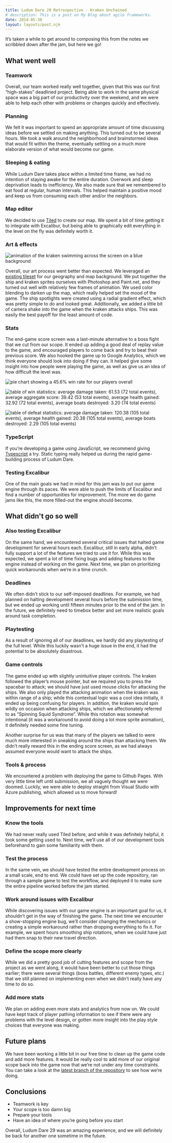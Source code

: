 ```yaml
---
title: Ludum Dare 29 Retrospective - Kraken Unchained
# description: This is a post on My Blog about agile frameworks.
date: 2014-05-30
layout: layouts/post.njk
---
```


It’s taken a while to get around to composing this from the notes we scribbled down after the jam, but here we go!

## What went well

### Teamwork

Overall, our team worked really well together, given that this was our first “high-stakes” deadlined project. Being able to work in the same physical space was a big part of our productivity over the weekend, and we were able to help each other with problems or changes quickly and effectively.

### Planning

We felt it was important to spend an appropriate amount of time discussing ideas before we settled on making anything. This turned out to be several hours. We took a walk around the neighborhood and brainstormed ideas that would fit within the theme, eventually settling on a much more elaborate version of what would become our game.

### Sleeping & eating

While Ludum Dare takes place within a limited time frame, we had no intention of staying awake for the entire duration. Overwork and sleep deprivation leads to inefficiency. We also made sure that we remembered to eat food at regular, human intervals. This helped maintain a positive mood and keep us from consuming each other and/or the neighbors.

### Map editor

We decided to use [Tiled](http://www.mapeditor.org/) to create our map. We spent a bit of time getting it to integrate with Excalibur, but being able to graphically edit everything in the level on the fly was definitely worth it.

### Art & effects

![animation of the kraken swimming across the screen on a blue background](/img/kraken-unchained-squid-animation.gif)

Overall, our art process went better than expected. We leveraged an [existing tileset](https://www.oryxdesignlab.com/sprites/) for our geography and map background. We put together the ship and kraken sprites ourselves with Photoshop and Paint.net, and they turned out well with relatively few frames of animation. We used color blending to darken up the map, which really helped set the mood of the game. The ship spotlights were created using a radial gradient effect, which was pretty simple to do and looked great. Additionally, we added a little bit of camera shake into the game when the kraken attacks ships. This was easily the best payoff for the least amount of code.

### Stats

The end-game score screen was a last-minute alternative to a boss fight that we cut from our scope. It ended up adding a good deal of replay value to the game, and encouraged players to come back and try to beat their previous score. We also hooked the game up to Google Analytics, which we think everyone should look into doing if they can. It helped give some insight into how people were playing the game, as well as give us an idea of how difficult the level was.

![pie chart showing a 45.6% win rate for our players overall](/img/kraken-unchained-win-rate-graph.jpg)

![table of win statistics: average damage taken: 61.53 (72 total events), average aggregate score: 39.42 (53 total events), average health gained: 32.92 (72 total events), average boats destroyed: 3.20 (74 total events)](/img/kraken-unchained-victory-statistics.jpg)

![table of defeat statistics: average damage taken: 120.38 (105 total events), average health gained: 20.38 (105 total events), average boats destroyed: 2.29 (105 total events)](/img/kraken-unchained-defeat-statistics.jpg)

### TypeScript

If you’re developing a game using JavaScript, we recommend giving [Typescript](https://www.typescriptlang.org/) a try. Static typing really helped us during the rapid game-building process of Ludum Dare.

### Testing Excalibur

One of the main goals we had in mind for this jam was to put our game engine through its paces. We were able to push the limits of Excalibur and find a number of opportunities for improvement. The more we do game jams like this, the more filled-out the engine should become.

## What didn't go so well

### Also testing Excalibur

On the same hand, we encountered several critical issues that halted game development for several hours each. Excalibur, still in early alpha, didn’t fully support a lot of the features we tried to use it for. While this was expected, we spent a lot of time fixing bugs and adding features to the engine instead of working on the game. Next time, we plan on prioritizing quick workarounds when we’re in a time crunch.

### Deadlines

We often didn't stick to our self-imposed deadlines. For example, we had planned on halting development several hours before the submission time, but we ended up working until fifteen minutes prior to the end of the jam. In the future, we definitely need to timebox better and set more realistic goals around task completion.

### Playtesting

As a result of ignoring all of our deadlines, we hardly did any playtesting of the full level. While this luckily wasn’t a huge issue in the end, it had the potential to be absolutely disastrous.

### Game controls

The game ended up with slightly unintuitive player controls. The kraken followed the player’s mouse pointer, but we required you to press the spacebar to attack; we should have just used mouse clicks for attacking the ships. We also only played the attacking animation when the kraken was within range of a ship; while this contextual logic was a cool idea initially, it ended up being confusing for players. In addition, the kraken would spin wildly on occasion when attacking ships, which we affectionately referred to as “Spinning Squid Syndrome”. While this rotation was somewhat intentional (it was a workaround to avoid doing a lot more sprite animation), it definitely needed some fine tuning.

Another surprise for us was that many of the players we talked to were much more interested in sneaking around the ships than attacking them. We didn’t really reward this in the ending score screen, as we had always assumed everyone would want to attack the ships.

### Tools & process

We encountered a problem with deploying the game to Github Pages. With very little time left until submission, we all vaguely thought we were doomed. Luckily, we were able to deploy straight from Visual Studio with Azure publishing, which allowed us to move forward!

## Improvements for next time

### Know the tools

We had never really used Tiled before, and while it was definitely helpful, it took some getting used to. Next time, we’ll use all of our development tools beforehand to gain some familiarity with them.

### Test the process

In the same vein, we should have tested the entire development process on a small scale, end to end. We could have set up the code repository, ran through a sample game to test the workflow, and deployed it to make sure the entire pipeline worked before the jam started.

### Work around issues with Excalibur

While discovering issues with our game engine is an important goal for us, it shouldn’t get in the way of finishing the game. The next time we encounter a show-stopping engine bug, we’ll consider changing the mechanics or creating a simple workaround rather than dropping everything to fix it. For example, we spent hours smoothing ship rotations, when we could have just had them snap to their new travel direction.

### Define the scope more clearly

While we did a pretty good job of cutting features and scope from the project as we went along, it would have been better to cut those things earlier; there were several things (boss battles, different enemy types, etc.) that we still planned on implementing even when we didn’t really have any time to do so.

### Add more stats

We plan on adding even more stats and analytics from now on. We could have kept track of player pathing information to see if there were any problems with the level design, or gotten more insight into the play style choices that everyone was making.

## Future plans

We have been working a little bit in our free time to clean up the game code and add more features. It would be really cool to add more of our original scope back into the game now that we’re not under any time constraints. You can take a look at the [latest branch of the repository](https://github.com/excaliburjs/Ludum-29/tree/post-dare) to see how we’re doing.

## Conclusions

- Teamwork is key
- Your scope is too damn big
- Prepare your tools
- Have an idea of where you’re going before you start

Overall, Ludum Dare 29 was an amazing experience, and we will definitely be back for another one sometime in the future.
